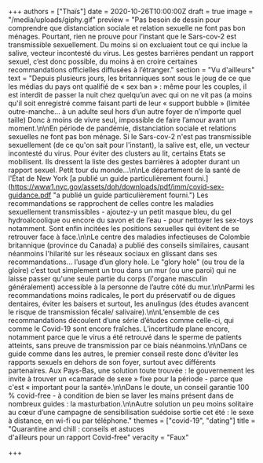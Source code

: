+++
authors = ["Thaïs"]
date = 2020-10-26T10:00:00Z
draft = true
image = "/media/uploads/giphy.gif"
preview = "Pas besoin de dessin pour comprendre que distanciation sociale et relation sexuelle ne font pas bon ménages. Pourtant, rien ne prouve pour l’instant que le Sars-cov-2 est transmissible sexuellement. Du moins si on excluaient tout ce qui inclue la salive, vecteur incontesté du virus. Les gestes barrières pendant un rapport sexuel, c’est donc possible, du moins à en croire certaines recommandations officielles diffusées à l’étranger."
section = "Vu d'ailleurs"
text = "Depuis plusieurs jours, les britanniques sont sous le joug de ce que les médias du pays ont qualifié de « sex ban » : même pour les couples, il est interdit de passer la nuit chez quelqu’un avec qui on ne vit pas (a moins qu'il soit enregistré comme faisant parti de leur « support bubble » (limitée outre-manche… à un adulte seul hors d’un autre foyer de n’importe quel taille) Donc à moins de vivre  seul, impossible de faire l’amour avant un moment.\n\nEn période de pandémie, distanciation sociale et relations sexuelles ne font pas bon ménage. Si le Sars-cov-2 n'est pas transmissible sexuellement (de ce qu'on sait pour l'instant), la salive est, elle, un vecteur incontesté du virus. Pour éviter des clusters au lit, certains Etats se mobilisent. Ils dressent la liste des gestes barrières à adopter durant un rapport sexuel. Petit tour du monde...\n\nLe département de la santé de l'État de New York [a publié un guide particulièrement fourni.](https://www1.nyc.gov/assets/doh/downloads/pdf/imm/covid-sex-guidance.pdf \"a publié un guide particulièrement fourni.\") Les recommandations se rapprochent de celles contre les maladies sexuellement transmissibles - ajoutez-y un petit masque bleu, du gel hydroalcoolique ou encore du savon et de l’eau - pour nettoyer les sex-toys notamment. Sont enfin incitées les positions sexuelles qui évitent de se retrouver face à face.\n\nLe centre des maladies infectieuses de Colombie britannique (province du Canada) a publié des conseils similaires, causant néanmoins l'hilarité sur les réseaux sociaux en glissant dans ses recommandations… l’usage d’un glory hole. Le \"glory hole\" (ou trou de la gloire) c’est tout simplement un trou dans un mur (ou une paroi) qui ne laisse passer qu'une seule partie du corps (l'organe masculin généralement) accessible à la personne de l’autre côté du mur.\n\nParmi les recommandations moins radicales, le port du préservatif ou de digues dentaires, éviter les baisers et surtout, les anulingus (des études avancent le risque de transmission fécale/ salivaire).\n\nL’ensemble de ces recommandations découlent d’une série d’études comme celle-ci, qui comme le Covid-19 sont encore fraîches. L’incertitude plane encore, notamment parce que le virus a été retrouvé dans le sperme de patients atteints, sans preuve de transmission par ce biais néanmoins.\n\nDans ce guide comme dans les autres, le premier conseil reste donc d’éviter les rapports sexuels en dehors de son foyer, surtout avec différents partenaires. Aux Pays-Bas, une solution toute trouvée : le gouvernement les invite à trouver un «camarade de sexe » fixe pour la période - parce que c'est « important pour la santé».\n\nDans le doute, un conseil garantie 100 % covid-free - à condition de bien se laver les mains présent dans de nombreux guides : la masturbation.\n\nAutre solution un peu moins solitaire au cœur d’une campagne de sensibilisation suédoise sortie cet été : le sexe à distance, en wi-fi ou par téléphone."
themes = ["covid-19", "dating"]
title = "Quarantine and chill : conseils et astuces<br />d'ailleurs pour un rapport Covid-free"
veracity = "Faux"

+++
